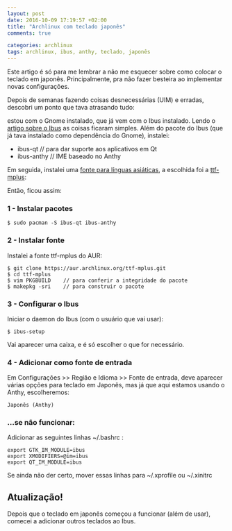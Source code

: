 ```yaml
---
layout: post
date: 2016-10-09 17:19:57 +02:00
title: "Archlinux com teclado japonês"
comments: true

categories: archlinux
tags: archlinux, ibus, anthy, teclado, japonês
---
```


Este artigo é só para me lembrar a não me esquecer sobre como colocar o teclado em japonês.
Principalmente, pra não fazer besteira ao implementar novas configurações.


Depois de semanas fazendo coisas desnecessárias (UIM) e erradas, descobri um ponto que tava atrasando tudo:

estou com o Gnome instalado, que já vem com o Ibus instalado.
Lendo o [artigo sobre o Ibus](https://wiki.archlinux.org/index.php/IBus) as coisas ficaram simples.
Além do pacote do Ibus (que já tava instalado como dependência do Gnome), instalei:



-  ibus-qt       // para dar suporte aos aplicativos em Qt
-  ibus-anthy    // IME baseado no Anthy



Em seguida, instalei uma [fonte para línguas asiáticas](https://wiki.archlinux.org/index.php/Fonts#Chinese.2C_Japanese.2C_Korean.2C_Vietnamese), a escolhida foi a [ttf-mplus](https://aur.archlinux.org/packages/ttf-mplus/):



Então, ficou assim:

### 1 - Instalar pacotes
	$ sudo pacman -S ibus-qt ibus-anthy

### 2 - Instalar fonte
Instalei a fonte ttf-mplus do AUR:

	$ git clone https://aur.archlinux.org/ttf-mplus.git
	$ cd ttf-mplus
	$ vim PKGBUILD    // para conferir a integridade do pacote
	$ makepkg -sri    // para construir o pacote

### 3 - Configurar o Ibus
Iniciar o daemon do Ibus (com o usuário que vai usar):

	$ ibus-setup

Vai aparecer uma caixa, e é só escolher o que for necessário.

### 4 - Adicionar como fonte de entrada
Em Configurações >> Região e Idioma >> Fonte de entrada, deve aparecer várias opções para teclado em
Japonês, mas já que aqui estamos usando o Anthy, escolheremos:

	Japonês (Anthy)

### ...se não funcionar:
Adicionar as seguintes linhas ~/.bashrc :
	
	export GTK_IM_MODULE=ibus
	export XMODIFIERS=@im=ibus
	export QT_IM_MODULE=ibus

Se ainda não der certo, mover essas linhas para ~/.xprofile ou ~/.xinitrc


## Atualização!

Depois que o teclado em japonês começou a funcionar (além de usar), comecei a
adicionar outros teclados ao Ibus. 
